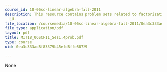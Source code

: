 ```yaml
---
course_id: 18-06sc-linear-algebra-fall-2011
description: This resource contains problem sets related to factorization into A =
  LU.
file_location: /coursemedia/18-06sc-linear-algebra-fall-2011/0ea3c333ad8f83379b45efd8ffe88729_MIT18_06SCF11_Ses1.4prob.pdf
file_type: application/pdf
layout: pdf
title: MIT18_06SCF11_Ses1.4prob.pdf
type: course
uid: 0ea3c333ad8f83379b45efd8ffe88729

---
```

None